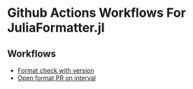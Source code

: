 # Github Actions Workflows For JuliaFormatter.jl

## Workflows

- [Format check with version](./workflows/format_check.yml)
- [Open format PR on interval](./workflows/format_pr.yml)






